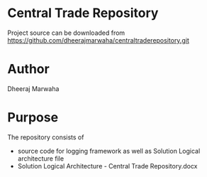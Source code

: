 # Central Trade Repository

Project source can be downloaded from https://github.com/dheerajmarwaha/centraltraderepository.git


Author
=======
Dheeraj Marwaha

Purpose
==========
The repository consists of 
* source code for logging framework as well as Solution Logical architecture file 
* Solution Logical Architecture  - Central Trade Repository.docx